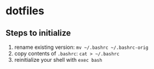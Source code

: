 # dotfiles

## Steps to initialize

1. rename existing version: `mv ~/.bashrc ~/.bashrc-orig`
2. copy contents of `.bashrc`: `cat > ~/.bashrc`
3. reinitialize your shell with `exec bash`
